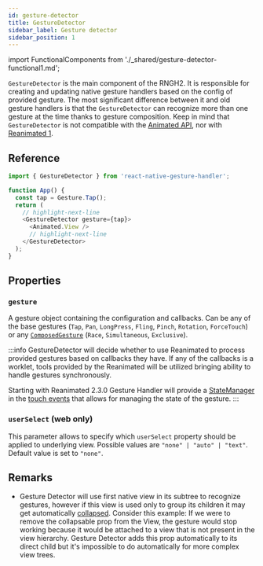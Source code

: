 ```yaml
---
id: gesture-detector
title: GestureDetector
sidebar_label: Gesture detector
sidebar_position: 1
---
```


import FunctionalComponents from './\_shared/gesture-detector-functional1.md';

`GestureDetector` is the main component of the RNGH2. It is responsible for creating and updating native gesture handlers based on the config of provided gesture. The most significant difference between it and old gesture handlers is that the `GestureDetector` can recognize more than one gesture at the time thanks to gesture composition. Keep in mind that `GestureDetector` is not compatible with the [Animated API](https://reactnative.dev/docs/animated), nor with [Reanimated 1](https://docs.swmansion.com/react-native-reanimated/docs/1.x/).

## Reference

```javascript
import { GestureDetector } from 'react-native-gesture-handler';

function App() {
  const tap = Gesture.Tap();
  return (
    // highlight-next-line
    <GestureDetector gesture={tap}>
      <Animated.View />
      // highlight-next-line
    </GestureDetector>
  );
}
```

## Properties

### `gesture`

A gesture object containing the configuration and callbacks. Can be any of the base gestures (`Tap`, `Pan`, `LongPress`, `Fling`, `Pinch`, `Rotation`, `ForceTouch`) or any [`ComposedGesture`](./composed-gestures.md) (`Race`, `Simultaneous`, `Exclusive`).

:::info
GestureDetector will decide whether to use Reanimated to process provided gestures based on callbacks they have. If any of the callbacks is a worklet, tools provided by the Reanimated will be utilized bringing ability to handle gestures synchronously.

Starting with Reanimated 2.3.0 Gesture Handler will provide a [StateManager](/docs/gestures/state-manager) in the [touch events](/docs/gestures/touch-events) that allows for managing the state of the gesture.
:::

### `userSelect` (**web only**)

This parameter allows to specify which `userSelect` property should be applied to underlying view. Possible values are `"none" | "auto" | "text"`. Default value is set to `"none"`.

## Remarks

- Gesture Detector will use first native view in its subtree to recognize gestures, however if this view is used only to group its children it may get automatically [collapsed](https://reactnative.dev/docs/view#collapsable-android). Consider this example:
  <FunctionalComponents />
  If we were to remove the collapsable prop from the View, the gesture would stop working because it would be attached to a view that is not present in the view hierarchy. Gesture Detector adds this prop automatically to its direct child but it's impossible to do automatically for more complex view trees.
